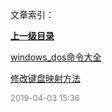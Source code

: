 文章索引：


**[上一级目录](/互联网技术/index.md)**

[windows_dos命令大全](/互联网技术/windows/windows_dos命令大全.md)

[修改键盘映射方法](/互联网技术/windows/修改键盘映射方法.md)


<font size=2 color='grey'> 2019-04-03 15:36 </font>
